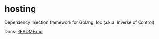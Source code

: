 # hosting
Dependency Injection framework for Golang, Ioc (a.k.a. Inverse of Control)

Docs: [README.md](./doc)
